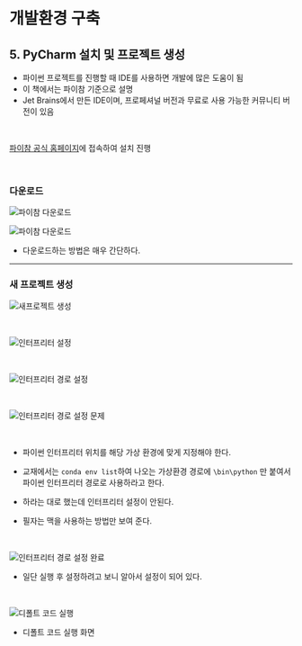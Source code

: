 # 개발환경 구축

## 5. PyCharm 설치 및 프로젝트 생성

- 파이썬 프로젝트를 진행할 때 IDE를 사용하면 개발에 많은 도움이 됨
- 이 책에서는 파이참 기준으로 설명
- Jet Brains에서 만든 IDE이며, 프로페셔널 버전과 무료로 사용 가능한 커뮤니티 버전이 있음

<br/>

[파이참 공식 홈페이지](jetbrains.com/pycharm)에 접속하여 설치 진행

<br/>

### 다운로드

![파이참 다운로드](https://github.com/ktae23/Chat-Bot/blob/master/Chatbot_Study/APPENDIX_A/img/pycharm_download.png)

![파이참 다운로드](https://github.com/ktae23/Chat-Bot/blob/master/Chatbot_Study/APPENDIX_A/img/pycharm_download2.png)

- 다운로드하는 방법은 매우 간단하다.

---

### 새 프로젝트 생성

![새프로젝트 생성](https://github.com/ktae23/Chat-Bot/blob/master/Chatbot_Study/APPENDIX_A/img/pycharm_new_projcet.png)

<br/>

![인터프리터 설정](https://github.com/ktae23/Chat-Bot/blob/master/Chatbot_Study/APPENDIX_A/img/pycharm_new_projcet2.png)

<br/>

![인터프리터 경로 설정](https://github.com/ktae23/Chat-Bot/blob/master/Chatbot_Study/APPENDIX_A/img/pycharm_new_projcet3.png)

<br/>

![인터프리터 경로 설정 문제](https://github.com/ktae23/Chat-Bot/blob/master/Chatbot_Study/APPENDIX_A/img/pycharm_new_projcet_problem.png)

<br/>

* 파이썬 인터프리터 위치를 해당 가상 환경에 맞게 지정해야 한다.

* 교재에서는 ```conda env list```하여 나오는 가상환경 경로에 `\bin\python` 만 붙여서 파이썬 인터프리터 경로로 사용하라고 한다.

* 하라는 대로 했는데 인터프리터 설정이 안된다.

* 필자는 맥을 사용하는 방법만 보여 준다.

  <br/>

![인터프리터 경로 설정 완료](https://github.com/ktae23/Chat-Bot/blob/master/Chatbot_Study/APPENDIX_A/img/pycharm_new_projcet_set_interpreter.png)

- 일단 실행 후 설정하려고 보니 알아서 설정이 되어 있다.

  <br/>

![디폴트 코드 실행](https://github.com/ktae23/Chat-Bot/blob/master/Chatbot_Study/APPENDIX_A/img/pycharm_run.png)

- 디폴트 코드 실행 화면